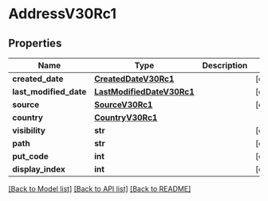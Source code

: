 # AddressV30Rc1

## Properties
Name | Type | Description | Notes
------------ | ------------- | ------------- | -------------
**created_date** | [**CreatedDateV30Rc1**](CreatedDateV30Rc1.md) |  | [optional] 
**last_modified_date** | [**LastModifiedDateV30Rc1**](LastModifiedDateV30Rc1.md) |  | [optional] 
**source** | [**SourceV30Rc1**](SourceV30Rc1.md) |  | [optional] 
**country** | [**CountryV30Rc1**](CountryV30Rc1.md) |  | 
**visibility** | **str** |  | [optional] 
**path** | **str** |  | [optional] 
**put_code** | **int** |  | [optional] 
**display_index** | **int** |  | [optional] 

[[Back to Model list]](../README.md#documentation-for-models) [[Back to API list]](../README.md#documentation-for-api-endpoints) [[Back to README]](../README.md)

